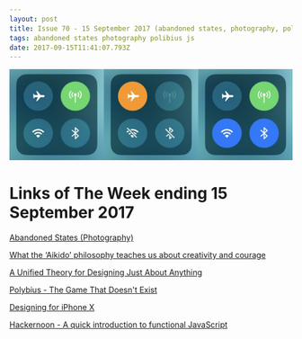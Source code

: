 ```yaml
---
layout: post
title: Issue 70 - 15 September 2017 (abandoned states, photography, polibius, js)
tags: abandoned states photography polibius js
date: 2017-09-15T11:41:07.793Z
---
```

![Abandoned States (Photography)](/assets/uploads/issue-70.jpg "Abandoned States (Photography)")

# Links of The Week ending 15 September 2017

<a href="http://dcist.com/2017/08/abandoned_postcards_poconos_catskills_animations.php" target="_blank">Abandoned States (Photography)</a>

<a href="https://medium.com/personal-growth/how-to-build-your-courage-and-creativity-with-the-aikido-philosophy-d41b451b0e43" target="_blank">What the ‘Aikido’ philosophy teaches us about creativity and courage</a> 

<a href="https://medium.com/@cwodtke/a-unified-theory-for-designing-just-about-anything-b87f1e4f050b" target="_blank">A Unified Theory for Designing Just About Anything</a>

<a href="https://www.youtube.com/watch?v=_7X6Yeydgyg" target="_blank">Polybius - The Game That Doesn't Exist</a>

<a href="https://developer.apple.com/videos/play/fall2017/801/" target="_blank">Designing for iPhone X</a> 

<a href="https://hackernoon.com/a-quick-introduction-to-functional-javascript-7e6fe520e7fa" target="_blank">Hackernoon - A quick introduction to functional JavaScript</a>